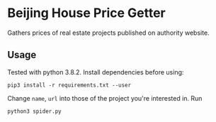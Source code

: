# Beijing House Price Getter
Gathers prices of real estate projects published on authority website.

## Usage

Tested with python 3.8.2. Install dependencies before using:

```
pip3 install -r requirements.txt --user
```

Change `name`, `url` into those of the project you're interested in. Run 

```
python3 spider.py
```
